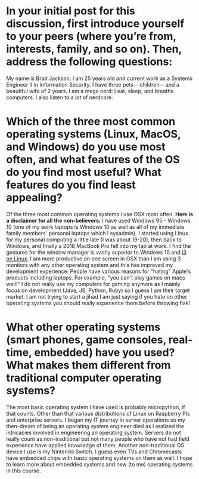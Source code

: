 # In your initial post for this discussion, first introduce yourself to your peers (where you’re from, interests, family, and so on). Then, address the following questions:
My name is Brad Jackson.  I am 25 years old and current work as a Systems Engineer II in Information Security.  I have three pets-- children-- and a beautiful wife of 2 years.  I am a mega nerd: I eat, sleep, and breathe computers.  I also listen to a lot of nerdcore.

# Which of the three most common operating systems (Linux, MacOS, and Windows) do you use most often, and what features of the OS do you find most useful? What features do you find least appealing?
Of the three most common operating systems I use OSX most often.  <b>Here is a disclaimer for all the non-believers:</b> I have used Windows 95 - Windows 10 (one of my work laptops is Windows 10 as well as all of my immediate family members' personal laptops which I sysadmin).  I started using Linux for my personal computing a little late (I was about 19-20), then back to Windows, and finally a 2018 MacBook Pro fell into my lap at work.  I find the gestures for the window manager is vastly superior to Windows 10 and <a href="https://i3wm.org/screenshots/" target="_blank">i3 on Linux</a>.  I am more productive on one screen in OSX than I am using 3 monitors with any other operating system and this has improved my development experience.  People have various reasons for "hating" Apple's products including laptops.  For example, "you can't play games on macs well!"  I do not really use my computers for gaming anymore as I mainly focus on development (Java, JS, Python, Ruby) so I guess I am their target market.  I am not trying to start a jihad I am just saying if you hate on other operating systems you should really experience them before throwing flak!

# What other operating systems (smart phones, game consoles, real-time, embedded) have you used? What makes them different from traditional computer operating systems?
The most basic operating system I have used is probably micropython, if that counts.  Other than that various distributions of Linux on Raspberry PIs and enterprise servers.  I began my IT journey in server operations so my then-dream of being an operating system engineer died as I realized the intricacies involved in engineering an operating system.  Servers do not really count as non-traditional but not many people who have not had field experience have applied knowledge of them.  Another non-traditional OS device I use is my Nintendo Switch.  I guess even TVs and Chromecasts have embedded chips with basic operating systems on them as well.  I hope to learn more about embedded systems and new (to me) operating systems in this course.